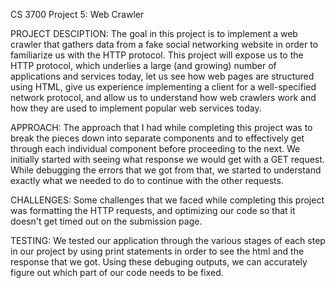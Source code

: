 CS 3700 Project 5: Web Crawler

PROJECT DESCIPTION:
The goal in this project is to implement a web crawler that gathers data from a fake social networking website
in order to familiarize us with the HTTP protocol. This project will expose us to the HTTP protocol, 
which underlies a large (and growing) number of applications and services today, let us see how web pages are structured using HTML, 
give us experience implementing a client for a well-specified network protocol, and allow us to 
understand how web crawlers work and how they are used to implement popular web services today.

APPROACH:
The approach that I had while completing this project was to break the pieces down into separate 
components and to effectively get through each individual component before proceeding to the next.
We initially started with seeing what response we would get with a GET request. While debugging the 
errors that we got from that, we started to understand exactly what we needed to do to continue with the 
other requests. 

CHALLENGES:
Some challenges that we faced while completing this project was formatting the HTTP requests,
and optimizing our code so that it doesn't get timed out on the submission page. 

TESTING:
We tested our application through the various stages of each step in our project by using print statements
in order to see the html and the response that we got. Using these debuging outputs, we can accurately figure
out which part of our code needs to be fixed. 